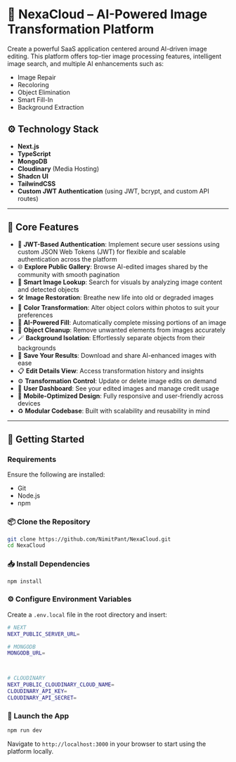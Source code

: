 # 🤖 NexaCloud – AI-Powered Image Transformation Platform

<!-- [image](assets/images/readme_cover.png) -->

Create a powerful SaaS application centered around AI-driven image editing. This platform offers top-tier image processing features, intelligent image search, and multiple AI enhancements such as:

- Image Repair
- Recoloring
- Object Elimination
- Smart Fill-In
- Background Extraction

## ⚙️ Technology Stack

- **Next.js**
- **TypeScript**
- **MongoDB**
- **Cloudinary** (Media Hosting)
- **Shadcn UI**
- **TailwindCSS**
- **Custom JWT Authentication** (using JWT, bcrypt, and custom API routes)

---

## 🔋 Core Features

- 🔐 **JWT-Based Authentication**: Implement secure user sessions using custom JSON Web Tokens (JWT) for flexible and scalable authentication across the platform
- 🌐 **Explore Public Gallery**: Browse AI-edited images shared by the community with smooth pagination  
- 🔎 **Smart Image Lookup**: Search for visuals by analyzing image content and detected objects  
- 🛠️ **Image Restoration**: Breathe new life into old or degraded images  
- 🎨 **Color Transformation**: Alter object colors within photos to suit your preferences  
- 🧠 **AI-Powered Fill**: Automatically complete missing portions of an image  
- 🧹 **Object Cleanup**: Remove unwanted elements from images accurately  
- 🪄 **Background Isolation**: Effortlessly separate objects from their backgrounds  
- 💾 **Save Your Results**: Download and share AI-enhanced images with ease  
- 📋 **Edit Details View**: Access transformation history and insights  
- ⚙️ **Transformation Control**: Update or delete image edits on demand  
- 👤 **User Dashboard**: See your edited images and manage credit usage  
- 📱 **Mobile-Optimized Design**: Fully responsive and user-friendly across devices  
- ♻️ **Modular Codebase**: Built with scalability and reusability in mind  

---

## 🤸 Getting Started

### Requirements

Ensure the following are installed:

- Git
- Node.js
- npm

### 📦 Clone the Repository

```bash
git clone https://github.com/NimitPant/NexaCloud.git
cd NexaCloud
```

### 📥 Install Dependencies

```bash
npm install
```

### ⚙️ Configure Environment Variables

Create a `.env.local` file in the root directory and insert:

```bash
# NEXT
NEXT_PUBLIC_SERVER_URL=

# MONGODB
MONGODB_URL=



# CLOUDINARY
NEXT_PUBLIC_CLOUDINARY_CLOUD_NAME=
CLOUDINARY_API_KEY=
CLOUDINARY_API_SECRET=
```

### 🚀 Launch the App

```bash
npm run dev
```

Navigate to `http://localhost:3000` in your browser to start using the platform locally.
